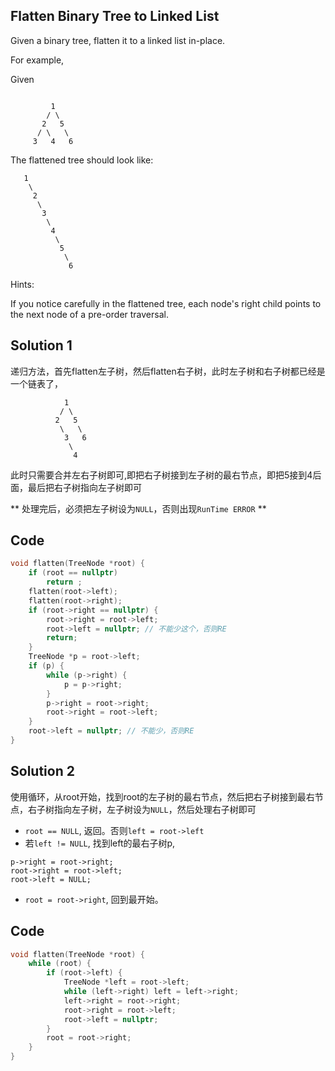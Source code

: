 ## Flatten Binary Tree to Linked List

Given a binary tree, flatten it to a linked list in-place.

For example,

Given
```

         1
        / \
       2   5
      / \   \
     3   4   6
```
The flattened tree should look like:
```
   1
    \
     2
      \
       3
        \
         4
          \
           5
            \
             6
```
Hints:

If you notice carefully in the flattened tree, each node's right child points to the next node of a pre-order traversal.

## Solution 1

递归方法，首先flatten左子树，然后flatten右子树，此时左子树和右子树都已经是一个链表了，
```
            1
           / \
          2   5
           \   \
            3   6
             \
              4
```
此时只需要合并左右子树即可,即把右子树接到左子树的最右节点，即把5接到4后面，最后把右子树指向左子树即可

** 处理完后，必须把左子树设为`NULL`，否则出现`RunTime ERROR` **

## Code
```cpp
void flatten(TreeNode *root) {
	if (root == nullptr)
		return ;
	flatten(root->left);
	flatten(root->right);
	if (root->right == nullptr) {
		root->right = root->left;
		root->left = nullptr; // 不能少这个，否则RE
		return;
	}
	TreeNode *p = root->left;
	if (p) {
		while (p->right) {
			p = p->right;
		}
		p->right = root->right;
		root->right = root->left;
	}
	root->left = nullptr; // 不能少，否则RE
}
```

## Solution 2

使用循环，从root开始，找到root的左子树的最右节点，然后把右子树接到最右节点，右子树指向左子树，左子树设为`NULL`，然后处理右子树即可

* `root == NULL`, 返回。否则`left = root->left`
* 若`left != NULL`, 找到left的最右子树p,
```
p->right = root->right;
root->right = root->left;
root->left = NULL;
```
* `root = root->right`, 回到最开始。

## Code
```cpp
void flatten(TreeNode *root) {
	while (root) {
		if (root->left) {
			TreeNode *left = root->left;
			while (left->right) left = left->right;
			left->right = root->right;
			root->right = root->left;
			root->left = nullptr;
		}
		root = root->right;
	}
}
```
